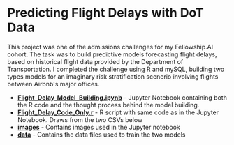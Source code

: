 # Predicting Flight Delays with DoT Data

This project was one of the admissions challenges for my Fellowship.AI cohort. The task was to build predictive models forecasting flight delays, based on historical flight data provided by the Department of Transportation. I completed the challenge using R and mySQL, building two types models for an imaginary risk stratification scenerio involving flights between Airbnb's major offices.
 

* [**Flight_Delay_Model_Building.ipynb**](Flight_Delay_Model_Building.ipynb) - Jupyter Notebook containing both the R code and the thought process behind the model building.<br>
* [**Flight_Delay_Code_Only.r**](Flight_Delay_Code_Only.r) - R script with same code as in the Jupyter Notebook. Draws from the two CSVs below <br>
* [**images**](images) - Contains images used in the Jupyter notebook <br>
* [**data**](data) - Contains the data files used to train the two models
